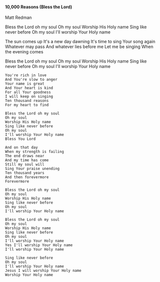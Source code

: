 #### 10,000 Reasons (Bless the Lord)

Matt Redman

Bless the Lord oh my soul
Oh my soul
Worship His Holy name
Sing like never before
Oh my soul
I'll worship Your Holy name

The sun comes up
It's a new day dawning
It's time to sing Your song again
Whatever may pass
And whatever lies before me
Let me be singing
When the evening comes

Bless the Lord oh my soul
Oh my soul
Worship His Holy name
Sing like never before
Oh my soul
    I'll worship Your Holy name

    You're rich in love
    And You're slow to anger
    Your name is great
    And Your heart is kind
    For all Your goodness
    I will keep on singing
    Ten thousand reasons
    For my heart to find

    Bless the Lord oh my soul
    Oh my soul
    Worship His Holy name
    Sing like never before
    Oh my soul
    I'll worship Your Holy name
    Bless You Lord

    And on that day
    When my strength is failing
    The end draws near
    And my time has come
    Still my soul will
    Sing Your praise unending
    Ten thousand years
    And then forevermore
    Forevermore

    Bless the Lord oh my soul
    Oh my soul
    Worship His Holy name
    Sing like never before
    Oh my soul
    I'll worship Your Holy name

    Bless the Lord oh my soul
    Oh my soul
    Worship His Holy name
    Sing like never before
    Oh my soul
    I'll worship Your Holy name
    Yes I'll worship Your Holy name
    I'll worship Your Holy name

    Sing like never before
    Oh my soul
    I'll worship Your Holy name
    Jesus I will worship Your Holy name
    Worship Your Holy name
